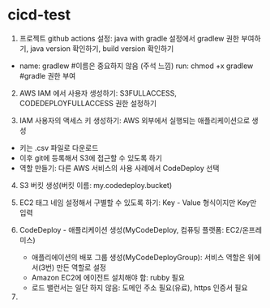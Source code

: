 # cicd-test

1. 프로젝트 github actions 설정: java with gradle 설정에서 gradlew 권한 부여하기, java version 확인하기, build version 확인하기
  - name: gradlew #이름은 중요하지 않음 (주석 느낌)
    run: chmod +x gradlew #gradle 권한 부여


2. AWS IAM 에서 사용자 생성하기: S3FULLACCESS, CODEDEPLOYFULLACCESS 권한 설정하기


3. IAM 사용자의 액세스 키 생성하기: AWS 외부에서 실행되는 애플리케이션으로 생성
  - 키는 .csv 파일로 다운로드
  - 이후 git에 등록해서 S3에 접근할 수 있도록 하기
  - 역할 만들기: 다른 AWS 서비스의 사용 사례에서 CodeDeploy 선택


4. S3 버킷 생성(버킷 이름: my.codedeploy.bucket)


5. EC2 태그 네임 설정해서 구별할 수 있도록 하기: Key - Value 형식이지만 Key만 입력


6. CodeDeploy - 애플리케이션 생성(MyCodeDeploy, 컴퓨팅 플랫폼: EC2/온프레미스)
   - 애플리에이션의 배포 그룹 생성(MyCodeDeployGroup): 서비스 역할은 위에서(3번) 만든 역할로 설정
   - Amazon EC2에 에이전트 설치해야 함: rubby 필요
   - 로드 밸런서는 일단 하지 않음: 도메인 주소 필요(유료), https 인증서 필요


7. 
